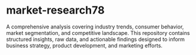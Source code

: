 # market-research78
A comprehensive analysis covering industry trends, consumer behavior, market segmentation, and competitive landscape. This repository contains structured insights, raw data, and actionable findings designed to inform business strategy, product development, and marketing efforts.  
